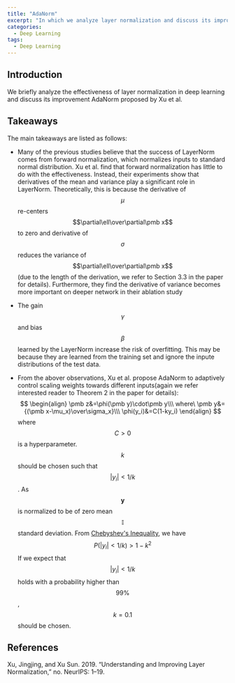 ```yaml
---
title: "AdaNorm"
excerpt: "In which we analyze layer normalization and discuss its improvement AdaNorm."
categories:
  - Deep Learning
tags:
  - Deep Learning
---
```


## Introduction

We briefly analyze the effectiveness of layer normalization in deep learning and discuss its improvement AdaNorm proposed by Xu et al.

## Takeaways

The main takeaways are listed as follows:

- Many of the previous studies believe that the success of LayerNorm comes from forward normalization, which normalizes inputs to standard normal distribution. Xu et al. find that forward normalization has little to do with the effectiveness. Instead, their experiments show that derivatives of the mean and variance play a significant role in LayerNorm. Theoretically, this is because the derivative of $$\mu$$ re-centers $$\partial\ell\over\partial\pmb x$$ to zero and derivative of $$\sigma$$ reduces the variance of $$\partial\ell\over\partial\pmb x$$(due to the length of the derivation, we refer to Section 3.3 in the paper for details). Furthermore, they find the derivative of variance becomes more important on deeper network in their ablation study

- The gain $$\gamma$$ and bias $$\beta$$ learned by the LayerNorm increase the risk of overfitting. This may be because they are learned from the training set and ignore the inpute distributions of the test data.

- From the abover observations, Xu et al. propose AdaNorm to adaptively control scaling weights towards different inputs(again we refer interested reader to Theorem 2 in the paper for details):
  $$
  \begin{align}
  \pmb z&=\phi(\pmb y)\cdot\pmb y\\\
  where\ \pmb y&={(\pmb x-\mu_x)\over\sigma_x}\\\
  \phi(y_i)&=C(1-ky_i)
  \end{align}
  $$
  where $$C>0$$ is a hyperparameter. $$k$$ should be chosen such that $$\vert y_i\vert <{1/k}$$. As $$\pmb y$$ is normalized to be of zero mean $$\mathbb I$$ standard deviation. From [Chebyshev's Inequality](https://en.wikipedia.org/wiki/Chebyshev's_inequality), we have
  $$
  P(|y_i|<1/k)>1-k^2
  $$
  If we expect that $$\vert y_i\vert <{1/k}$$ holds with a probability higher than $$99\%$$, $$k=0.1$$ should be chosen.

## References

Xu, Jingjing, and Xu Sun. 2019. “Understanding and Improving Layer Normalization,” no. NeurIPS: 1–19.